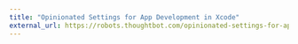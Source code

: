 ```yaml
---
title: "Opinionated Settings for App Development in Xcode"
external_url: https://robots.thoughtbot.com/opinionated-settings-for-app-development-in-xcode
---
```

